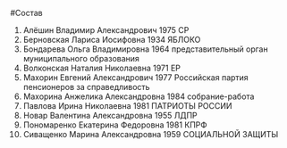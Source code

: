 #Состав
1. Алёшин Владимир Александрович 1975 СР
2. Берновская Лариса Иосифовна 1934 ЯБЛОКО
3. Бондарева Ольга Владимировна 1964 представительный орган муниципального образования
4. Волконская Наталия Николаевна 1971 ЕР
5. Махорин Евгений Александрович 1977 Российская партия пенсионеров за справедливость
6. Махорина Анжелика Александровна 1984 собрание-работа
7. Павлова Ирина Николаевна 1981 ПАТРИОТЫ РОССИИ
8. Новар Валентина Александровна 1955 ЛДПР
9. Пономаренко Екатерина Федоровна 1981 КПРФ
10. Сиващенко Марина Александровна 1959 СОЦИАЛЬНОЙ ЗАЩИТЫ

